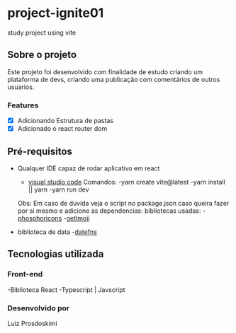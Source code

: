 # project-ignite01
study project using vite

## Sobre o projeto

Este projeto foi desenvolvido com finalidade de estudo criando um plataforma de devs, criando uma publicação com comentários de outros usuarios.

### Features

- [x] Adicionando Estrutura de pastas
- [x] Adicionado o react router dom

## Pré-requisitos

- Qualquer IDE capaz de rodar aplicativo em react

  - [visual studio code](https://code.visualstudio.com/)
  Comandos:
  -yarn create vite@latest
  -yarn install || yarn
  -yarn run dev
  
  Obs: Em caso de duvida veja o script no package.json
  caso queira fazer por si mesmo e adicione as dependencias:
bibliotecas usadas:
-[phosphoricons](https://phosphoricons.com/)
-[getImoji](https://getemoji.com/)

- biblioteca de data
-[datefns](https://date-fns.org/)

## Tecnologias utilizada

### Front-end

-Biblioteca React
-Typescript | Javscript

### Desenvolvido por

Luiz Prosdoskimi
